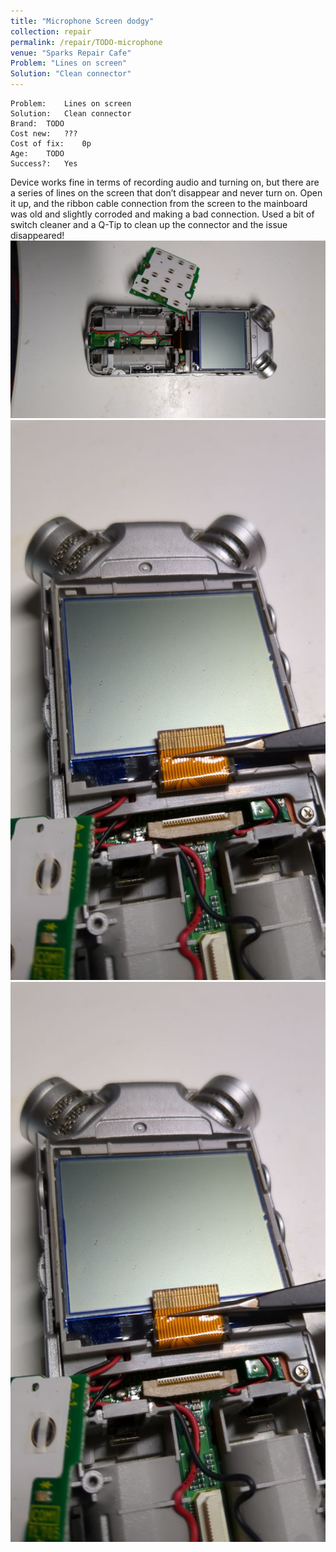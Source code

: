 ```yaml
---
title: "Microphone Screen dodgy"
collection: repair
permalink: /repair/TODO-microphone
venue: "Sparks Repair Cafe"
Problem: "Lines on screen"
Solution: "Clean connector"
---
```

```
Problem:    Lines on screen 
Solution:   Clean connector 
Brand:  TODO 
Cost new:   ??? 
Cost of fix:    0p 
Age:    TODO 
Success?:   Yes 
```
Device works fine in terms of recording audio and turning on, but there are a series of lines on the screen that don’t disappear and never turn on. Open it up, and the ribbon cable connection from the screen to the mainboard was old and slightly corroded and making a bad connection. Used a bit of switch cleaner and a Q-Tip to clean up the connector and the issue disappeared!
![](/images/repair_cafe/microphone/microphone_1.jpg)
![](/images/repair_cafe/microphone/microphone_2.jpg)
![](/images/repair_cafe/microphone/microphone_3.jpg)
